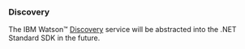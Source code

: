### Discovery
The IBM Watson™ [Discovery][discovery] service will be abstracted into the .NET Standard SDK in the future.
<!-- The IBM Watson™ [Discovery][discovery] service makes it possible to rapidly build cognitive, cloud-based exploration applications that unlock actionable insights hidden in unstructured data - including your own proprietary data, as well as public and third-party data. -->

<!-- ### Installation
#### Nuget
```

PM > Install-Package IBM.WatsonDeveloperCloud.Discovery.v1

```
#### Project.json
```JSON

"dependencies": {
   "IBM.WatsonDeveloperCloud.Discovery.v1": "0.2.0"
}

``` -->
<!-- ### Usage
The IBM Watson™ [Discovery][discovery] Service uses data analysis combined with cognitive intuition in order to take your unstructured data and enrich it so that you can query it to return the information that you need from it. -->

<!-- #### Create an environment
Creates an environment for the service instance. Note: You can create only one environment per service instance. Attempting to create another environment for the same service instance results in an error.
```cs
``` -->

<!-- #### List environments
List existing environments for the service instance.
```cs
``` -->

<!-- #### List environment details
Gets detailed information about the specified environment.
```cs
``` -->

<!-- #### Update an environment
Updates an existing environment.
```cs
``` -->

<!-- #### Delete an environment
Deletes an existing environment.
```cs
``` -->

<!-- #### Add an configuration
Adds a configuration to the service instance.
```cs
``` -->

<!-- #### List configurations
Lists existing configurations for the service instance.
```cs
``` -->

<!-- ##### List configuration details
Get information about the specified configuration.
```cs
``` -->

<!-- ##### Update a configuration
Replaces an existing configuration. This operation completely replaces the previous configuration. Important: Do not attempt to replace the default configuration.

The new configuration can contain one or more of the configuration_id, updated, or created elements, but the elements are ignored and do not generate errors to enable pasting in another existing configuration. You can also provide a new configuration with none of the three elements.

Documents are processed with a snapshot of the configuration that was in place at the time the document was submitted for ingestion. This means documents that were already submitted are not processed with the new configuration.
```cs
``` -->

<!-- ##### Delete a configuration
Deletes an existing configuration from the service instance.

The delete operation is performed unconditionally. A delete request succeeds even if the configuration is referenced by a collection or document ingestion. However, documents that have already been submitted for processing continue to use the deleted configuration; documents are always processed with a snapshot of the configuration as it existed at the time the document was submitted.
```cs
``` -->

<!-- ##### Test your configuration on a document
Run a sample document against your configuration or the default configuration and return diagnostic information designed to help you understand how the document was processed. The document is not added to a collection.
```cs
``` -->

<!-- ##### Create an collection
Creates a new collection for storing documents.
```cs
``` -->

<!-- ##### List collections
Display a list of existing collections.
```cs
``` -->

<!-- ##### List collection details
Show detailed information about an existing collection.
```cs
``` -->

<!-- ##### Update an collection
Creates a new collection for storing documents.
```cs
``` -->

<!-- ##### List fields
Gets a list of the unique fields, and each field's type, that are stored in a collection's index.
```cs
``` -->

<!-- ##### Delete an collection
Deletes an existing collection.
```cs
``` -->

<!-- ##### Add a document
Add a document to your collection.
```cs
``` -->

<!-- ##### Update a document
Update or partially update a document to create or replace an existing document.
```cs
``` -->

<!-- ##### List document details
Display status information about a submitted document.
```cs
``` -->

<!-- ##### Delete a document
Delete a document from a collection.
```cs
``` -->

<!-- ##### Queries
Query the documents in your collection.

Once your content is uploaded and enriched by the Discovery service, you can build queries to search your content. For a deep dive into queries, see [Building Queries and Delivering Content][discovery-query].
```cs
``` -->

[discovery]: http://www.ibm.com/watson/developercloud/discovery/api/v1/
[discovery-query]: http://www.ibm.com/watson/developercloud/doc/discovery/using.shtml
